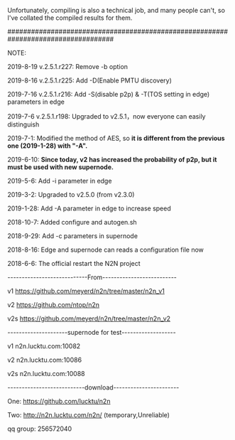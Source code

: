 Unfortunately, compiling is also a technical job, and many people can't, so I've collated the compiled results for them.

###################################################################################

NOTE:

2019-8-19 v.2.5.1.r227: Remove -b option

2019-8-16 v.2.5.1.r225: Add -D(Enable PMTU discovery)

2019-7-16 v.2.5.1.r216: Add -S(disable p2p) & -T(TOS setting in edge) parameters in edge

2019-7-6  v.2.5.1.r198: Upgraded to v2.5.1，now everyone can easily distinguish

2019-7-1: Modified the method of AES, so <strong>it is different from the previous one (2019-1-28) with "-A".</strong>

2019-6-10: <strong>Since today, v2 has increased the probability of p2p, but it must be used with new supernode.</strong>

2019-5-6: Add -i parameter in edge

2019-3-2: Upgraded to v2.5.0 (from v2.3.0)

2019-1-28: Add -A parameter in edge to increase speed

2018-10-7: Added configure and autogen.sh

2018-9-29: Add -c parameters in supernode

2018-8-16: Edge and supernode can reads a configuration file now

2018-6-6: The official restart the N2N project

----------------------------From--------------------------

v1   https://github.com/meyerd/n2n/tree/master/n2n_v1

v2   https://github.com/ntop/n2n

v2s  https://github.com/meyerd/n2n/tree/master/n2n_v2

---------------------supernode for test-------------------

v1  n2n.lucktu.com:10082

v2  n2n.lucktu.com:10086

v2s n2n.lucktu.com:10088

---------------------------download-----------------------

One: https://github.com/lucktu/n2n

Two: http://n2n.lucktu.com/n2n/     (temporary,Unreliable)

qq group: 256572040
